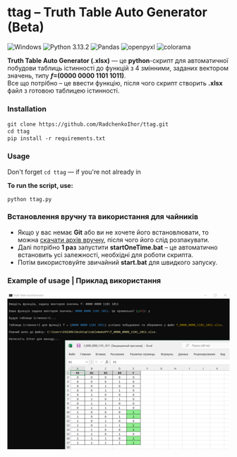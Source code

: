# ttag – Truth Table Auto Generator (Beta)
![Windows](https://img.shields.io/badge/OS-Windows-lightblue.svg)
![Python 3.13.2](https://img.shields.io/badge/python-3.13.2-blue.svg)
![Pandas](https://img.shields.io/badge/pandas-2.2.3-limegreen.svg)
![openpyxl](https://img.shields.io/badge/openpyxl-3.1.5-seagreen.svg)
![colorama](https://img.shields.io/badge/colorama-0.4.6-yellow.svg)

**Truth Table Auto Generator (.xlsx)** — це **python**-скрипт для автоматичної побудови таблиць істинності до функцій з 4 змінними, заданих вектором значень, типу **$f =$(0000 0000 1101 1011)**.  
Все що потрібно – це ввести функцію, після чого скрипт створить **.xlsx** файл з готовою таблицею істинності.  


### Installation

```
git clone https://github.com/RadchenkoIhor/ttag.git
cd ttag
pip install -r requirements.txt
```

### Usage

Don't forget `cd ttag` — if you're not already in  
  
**To run the script, use:**
```
python ttag.py
```

### Встановлення вручну та використання для чайників
- Якщо у вас немає **Git** або ви не хочете його встановлювати, то можна [скачати архів вручну](https://github.com/RadchenkoIhor/ttag/archive/refs/heads/main.zip), після чого його слід розпакувати.  
- Далі потрібно **1 раз** запустити **startOneTime.bat** – це автоматично встановить усі залежності, необхідні для роботи скрипта.  
- Потім використовуйте звичайний **start.bat** для швидкого запуску.

### Example of usage | Приклад використання

![](img/usage.jpg)
